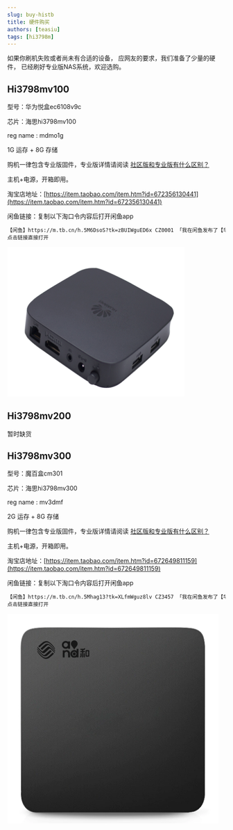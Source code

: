 ```yaml
---
slug: buy-histb
title: 硬件购买
authors: [teasiu]
tags: [hi3798m]
---
```


如果你刷机失败或者尚未有合适的设备，
应网友的要求，我们准备了少量的硬件，
已经刷好专业版NAS系统，欢迎选购。

## Hi3798mv100

型号：华为悦盒ec6108v9c  

芯片：海思hi3798mv100  

reg name : mdmo1g  
 
1G 运存 + 8G 存储  

购机一律包含专业版固件，专业版详情请阅读 [社区版和专业版有什么区别？](/professional)  

主机+电源，开箱即用。  

淘宝店地址：[https://item.taobao.com/item.htm?id=672356130441](https://item.taobao.com/item.htm?id=672356130441)

闲鱼链接：复制以下淘口令内容后打开闲鱼app  

```html
【闲鱼】https://m.tb.cn/h.5M6DsoS?tk=zBUIWguED6x CZ0001 「我在闲鱼发布了【华为机顶盒打造的Linux服务器。】」
点击链接直接打开
```

![](./v9c.jpg)  



## Hi3798mv200

暂时缺货



## Hi3798mv300

型号：魔百盒cm301  

芯片：海思hi3798mv300  

reg name : mv3dmf  
 
2G 运存 + 8G 存储  

购机一律包含专业版固件，专业版详情请阅读 [社区版和专业版有什么区别？](/professional)  

主机+电源，开箱即用。  

淘宝店地址：[https://item.taobao.com/item.htm?id=672649811159](https://item.taobao.com/item.htm?id=672649811159)

闲鱼链接：复制以下淘口令内容后打开闲鱼app  

```html
【闲鱼】https://m.tb.cn/h.5Mhag13?tk=XLfmWguz8lv CZ3457 「我在闲鱼发布了【华为海思芯片机顶盒nas系统】」
点击链接直接打开
```

![](./cm301.jpg)  


